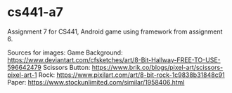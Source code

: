 # cs441-a7
Assignment 7 for CS441, Android game using framework from assignment 6.

Sources for images:
	Game Background: https://www.deviantart.com/cfsketches/art/8-Bit-Hallway-FREE-TO-USE-596642479
	Scissors Button: https://www.brik.co/blogs/pixel-art/scissors-pixel-art-1
	Rock: https://www.pixilart.com/art/8-bit-rock-1c9838b31848c91
	Paper: https://www.stockunlimited.com/similar/1958406.html
